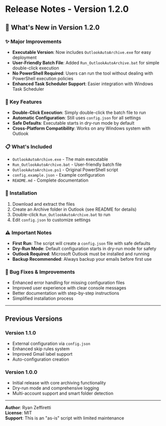 # Release Notes - Version 1.2.0

## 🎉 What's New in Version 1.2.0

### ✨ Major Improvements
- **Executable Version**: Now includes `OutlookAutoArchive.exe` for easy deployment
- **User-Friendly Batch File**: Added `Run_OutlookAutoArchive.bat` for simple double-click execution
- **No PowerShell Required**: Users can run the tool without dealing with PowerShell execution policies
- **Enhanced Task Scheduler Support**: Easier integration with Windows Task Scheduler

### 🚀 Key Features
- **Double-Click Execution**: Simply double-click the batch file to run
- **Automatic Configuration**: Still uses `config.json` for all settings
- **Safe Defaults**: Executable starts in dry-run mode by default
- **Cross-Platform Compatibility**: Works on any Windows system with Outlook

### 📋 What's Included
- `OutlookAutoArchive.exe` - The main executable
- `Run_OutlookAutoArchive.bat` - User-friendly batch file
- `OutlookAutoArchive.ps1` - Original PowerShell script
- `config.example.json` - Example configuration
- `README.md` - Complete documentation

### 🔧 Installation
1. Download and extract the files
2. Create an Archive folder in Outlook (see README for details)
3. Double-click `Run_OutlookAutoArchive.bat` to run
4. Edit `config.json` to customize settings

### ⚠️ Important Notes
- **First Run**: The script will create a `config.json` file with safe defaults
- **Dry-Run Mode**: Default configuration starts in dry-run mode for safety
- **Outlook Required**: Microsoft Outlook must be installed and running
- **Backup Recommended**: Always backup your emails before first use

### 🐛 Bug Fixes & Improvements
- Enhanced error handling for missing configuration files
- Improved user experience with clear console messages
- Better documentation with step-by-step instructions
- Simplified installation process

---

## Previous Versions

### Version 1.1.0
- External configuration via `config.json`
- Enhanced skip rules system
- Improved Gmail label support
- Auto-configuration creation

### Version 1.0.0
- Initial release with core archiving functionality
- Dry-run mode and comprehensive logging
- Multi-account support and smart folder detection

---

**Author**: Ryan Zeffiretti  
**License**: MIT  
**Support**: This is an "as-is" script with limited maintenance
